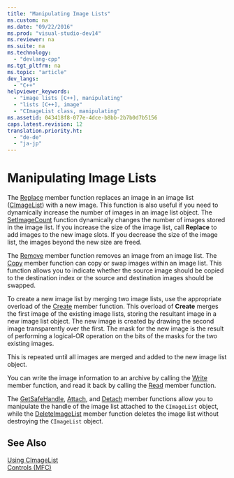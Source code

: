 ```yaml
---
title: "Manipulating Image Lists"
ms.custom: na
ms.date: "09/22/2016"
ms.prod: "visual-studio-dev14"
ms.reviewer: na
ms.suite: na
ms.technology: 
  - "devlang-cpp"
ms.tgt_pltfrm: na
ms.topic: "article"
dev_langs: 
  - "C++"
helpviewer_keywords: 
  - "image lists [C++], manipulating"
  - "lists [C++], image"
  - "CImageList class, manipulating"
ms.assetid: 043418f8-077e-4dce-b8bb-2b7b0d7b5156
caps.latest.revision: 12
translation.priority.ht: 
  - "de-de"
  - "ja-jp"
---
```

# Manipulating Image Lists
The [Replace](../vs140/cimagelist--replace.md) member function replaces an image in an image list ([CImageList](../vs140/cimagelist-class.md)) with a new image. This function is also useful if you need to dynamically increase the number of images in an image list object. The [SetImageCount](../vs140/cimagelist--setimagecount.md) function dynamically changes the number of images stored in the image list. If you increase the size of the image list, call **Replace** to add images to the new image slots. If you decrease the size of the image list, the images beyond the new size are freed.  
  
 The [Remove](../vs140/cimagelist--remove.md) member function removes an image from an image list. The [Copy](../vs140/cimagelist--copy.md) member function can copy or swap images within an image list. This function allows you to indicate whether the source image should be copied to the destination index or the source and destination images should be swapped.  
  
 To create a new image list by merging two image lists, use the appropriate overload of the [Create](../vs140/cimagelist--create.md) member function. This overload of **Create** merges the first image of the existing image lists, storing the resultant image in a new image list object. The new image is created by drawing the second image transparently over the first. The mask for the new image is the result of performing a logical-OR operation on the bits of the masks for the two existing images.  
  
 This is repeated until all images are merged and added to the new image list object.  
  
 You can write the image information to an archive by calling the [Write](../vs140/cimagelist--write.md) member function, and read it back by calling the [Read](../vs140/cimagelist--read.md) member function.  
  
 The [GetSafeHandle](../vs140/cimagelist--getsafehandle.md), [Attach](../vs140/cimagelist--attach.md), and [Detach](../vs140/cimagelist--detach.md) member functions allow you to manipulate the handle of the image list attached to the `CImageList` object, while the [DeleteImageList](../vs140/cimagelist--deleteimagelist.md) member function deletes the image list without destroying the `CImageList` object.  
  
## See Also  
 [Using CImageList](../vs140/using-cimagelist.md)   
 [Controls (MFC)](../vs140/controls--mfc-.md)